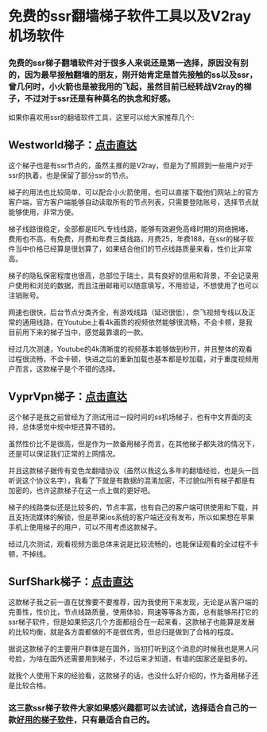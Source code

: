 # 免费的ssr翻墙梯子软件工具以及V2ray机场软件

### 免费的ssr梯子翻墙软件对于很多人来说还是第一选择，原因没有别的，因为最早接触翻墙的朋友，刚开始肯定是首先接触的ss以及ssr，曾几何时，小火箭也是被我用的飞起，虽然目前已经转战V2ray的梯子，不过对于ssr还是有种莫名的执念和好感。

如果你喜欢用ssr的翻墙软件工具，这里可以给大家推荐几个:


## Westworld梯子：[点击直达](https://xbsj3462.fun/i/art046)


这个梯子也是有ssr节点的，虽然主推的是V2ray，但是为了照顾到一些用户对于ssr的执着，也是保留了部分ssr的节点。

梯子的用法也比较简单，可以配合小火箭使用，也可以直接下载他们网站上的官方客户端，官方客户端能够自动读取所有的节点列表，只需要登陆账号，选择节点就能够使用，非常方便。

梯子线路很稳定，全部都是IEPL专线线路，能够有效避免高峰时期的网络拥堵，费用也不高，有免费，月费和年费三类线路，月费25，年费188，在ssr的梯子软件当中价格已经算是很划算了，如果结合他们的节点线路质量来看，性价比非常高。

梯子的隐私保密程度也很高，总部位于瑞士，具有良好的信用和背景，不会记录用户使用和浏览的数据，而且注册邮箱可以随意填写，不用验证，不想使用了也可以注销账号。

网速也很快，后台节点分类齐全，有游戏线路（延迟很低），奈飞视频专线以及正常的通用线路，在Youtube上看4k画质的视频依然能够很流畅，不会卡顿，是我目前用下来的梯子当中，感觉最靠谱的一款。

经过几次测速，Youtube的4k清晰度的视频基本能够做到秒开，并且整体的观看过程很流畅，不会卡顿，快进之后的重新加载也基本都是秒加载，对于重度视频用户而言，这款梯子是个不错的选择。


## VyprVpn梯子：[点击直达](vyprvpn.com)


这个梯子是我之前曾经为了测试用过一段时间的ss机场梯子，也有中文界面的支持，总体感觉中规中矩还算不错的。

虽然性价比不是很高，但是作为一款备用梯子而言，在其他梯子都失效的情况下，还是可以保证我们正常的上网情况。

并且这款梯子据传有变色龙翻墙协议（虽然以我这么多年的翻墙经验，也是头一回听说这个协议名字），我看了下就是有数据的混淆加密，不过貌似所有梯子都是有加密的，也许这款梯子在这一点上做的更好吧。

梯子的线路类似还是比较多的，节点丰富，也有自己的客户端可供使用和下载，并且支持流媒体的解锁，但是苹果ios系统的客户端还没有发布，所以如果想在苹果手机上使用梯子的用户，可以不用考虑这款梯子。

经过几次测试，观看视频方面总体来说是比较流畅的，也能保证观看的全过程不卡顿，不掉线。


## SurfShark梯子：[点击直达](SurfShar.com)


这款梯子我之前一直在犹豫要不要推荐，因为我使用下来发现，无论是从客户端的完善性，性价比，节点线路质量，使用体验，网速等等各方面，总有能够吊打它的ssr梯子软件，但是如果把这几个方面都组合在一起来看，这款梯子也能算是发展的比较均衡，就是各方面都做的不是很优秀，但总归是做到了合格的程度。

据说这款梯子的主要用户群体是在国外，当初打听到这个消息的时候我也是黑人问号脸，为啥在国外还需要用到梯子，不过后来才知道，有墙的国家还是挺多的。

就我个人使用下来的经验看，这款梯子的话，也没什么好介绍的，作为备用梯子还是比较合格。

### 这三款ssr梯子软件大家如果感兴趣都可以去试试，选择适合自己的一款[好用的梯子软件](https://github.com/gelangtai/bstVPN)，只有最适合自己的。
